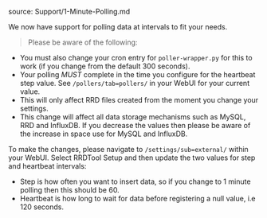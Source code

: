 source: Support/1-Minute-Polling.md

We now have support for polling data at intervals to fit your needs.

> Please be aware of the following:

  - You must also change your cron entry for `poller-wrapper.py` for this to work (if you change from the default 300 seconds).
  - Your polling _MUST_ complete in the time you configure for the heartbeat step value. See `/pollers/tab=pollers/` in your WebUI for your current value.
  - This will only affect RRD files created from the moment you change your settings.
  - This change will affect all data storage mechanisms such as MySQL, RRD and InfluxDB. If you decrease the values then please be aware of the increase in space use for MySQL and InfluxDB.
  
To make the changes, please navigate to `/settings/sub=external/` within your WebUI. Select RRDTool Setup and then update the two values for step and heartbeat intervals:

  - Step is how often you want to insert data, so if you change to 1 minute polling then this should be 60.
  - Heartbeat is how long to wait for data before registering a null value, i.e 120 seconds.

